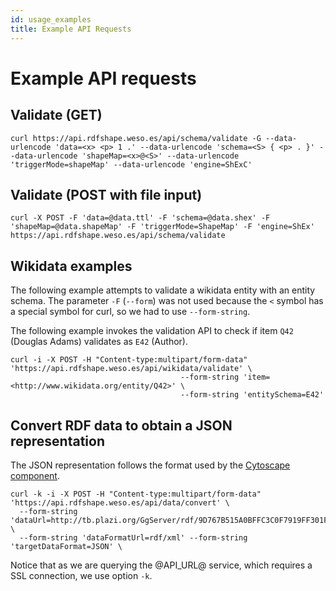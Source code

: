 ```yaml
---
id: usage_examples
title: Example API Requests
---
```


# Example API requests

## Validate (GET)

```
curl https://api.rdfshape.weso.es/api/schema/validate -G --data-urlencode 'data=<x> <p> 1 .' --data-urlencode 'schema=<S> { <p> . }' --data-urlencode 'shapeMap=<x>@<S>' --data-urlencode 'triggerMode=shapeMap' --data-urlencode 'engine=ShExC'
```

## Validate (POST with file input)

```
curl -X POST -F 'data=@data.ttl' -F 'schema=@data.shex' -F 'shapeMap=@data.shapeMap' -F 'triggerMode=ShapeMap' -F 'engine=ShEx' https://api.rdfshape.weso.es/api/schema/validate
```

## Wikidata examples

The following example attempts to validate a wikidata entity with an entity schema. The parameter `-F` (`--form`) was
not used because the `<` symbol has a special symbol for curl, so we had to use `--form-string`.

The following example invokes the validation API to check if item `Q42` (Douglas Adams) validates as `E42` (Author).

```
curl -i -X POST -H "Content-type:multipart/form-data" 'https://api.rdfshape.weso.es/api/wikidata/validate' \
                                      --form-string 'item=<http://www.wikidata.org/entity/Q42>' \
                                      --form-string 'entitySchema=E42'
```

## Convert RDF data to obtain a JSON representation

The JSON representation follows the format used by
the [Cytoscape component](https://github.com/plotly/react-cytoscapejs).

```
curl -k -i -X POST -H "Content-type:multipart/form-data" 'https://api.rdfshape.weso.es/api/data/convert' \
  --form-string 'dataUrl=http://tb.plazi.org/GgServer/rdf/9D767B515A0BFFC3C0F7919FF301FC8D' \
  --form-string 'dataFormatUrl=rdf/xml' --form-string 'targetDataFormat=JSON' \
```

Notice that as we are querying the @API_URL@ service, which requires
a SSL connection, we use option `-k`.